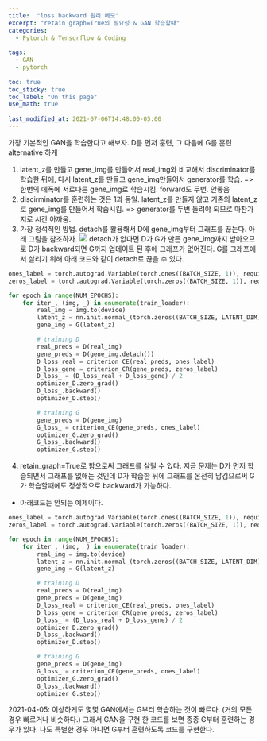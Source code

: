 ```yaml
---
title:  "loss.backward 원리 메모"
excerpt: "retain graph=True의 필요성 & GAN 학습할때"
categories:
  - Pytorch & Tensorflow & Coding
  
tags:
  - GAN
  - pytorch
  
toc: true
toc_sticky: true
toc_label: "On this page"
use_math: true
    
last_modified_at: 2021-07-06T14:48:00-05:00
---
```


가장 기본적인 GAN을 학습한다고 해보자. D를 먼저 훈련, 그 다음에 G를 훈련 alternative 하게
1. latent_z를 만들고 gene_img를 만들어서 real_img와 비교해서 discriminator를 학습한 뒤에, 다시 latent_z를 만들고 gene_img만들어서 generator를 학습. => 한번의 에폭에 서로다른 gene_img로 학습시킴. forward도 두번. 안좋음
2. discirminator를 훈련하는 것은 1과 동일. latent_z를 만들지 않고 기존의 latent_z로 gene_img를 만들어서 학습시킴. => generator를 두번 돌려야 되므로 마찬가지로 시간 아까움.
3. 가장 정석적인 방법. detach를 활용해서 D에 gene_img부터 그래프를 끊는다. 아래 그림을 참조하자.
![](/assets/images/2021-07-06-loss_backward/2.JPG) 
detach가 없다면 D가 G가 만든 gene_img까지 받아오므로 D가 backward되면 G까지 업데이트 된 후에 그래프가 없어진다. G를 그래프에서 살리기 위해 
아래 코드와 같이 detach로 끊을 수 있다.
```python
ones_label = torch.autograd.Variable(torch.ones((BATCH_SIZE, 1)), requires_grad=False).cuda()
zeros_label = torch.autograd.Variable(torch.zeros((BATCH_SIZE, 1)), requires_grad=False).cuda()

for epoch in range(NUM_EPOCHS):
    for iter_, (img, _) in enumerate(train_loader):
        real_img = img.to(device)
        latent_z = nn.init.normal_(torch.zeros((BATCH_SIZE, LATENT_DIM))).to(device)
        gene_img = G(latent_z)

        # training D        
        real_preds = D(real_img)
        gene_preds = D(gene_img.detach())
        D_loss_real = criterion_CE(real_preds, ones_label)
        D_loss_gene = criterion_CR(gene_preds, zeros_label)
        D_loss_ = (D_loss_real + D_loss_gene) / 2
        optimizer_D.zero_grad()
        D_loss_.backward()
        optimizer_D.step()

        # training G
        gene_preds = D(gene_img)
        G_loss_ = criterion_CE(gene_preds, ones_label)
        optimizer_G.zero_grad()
        G_loss_.backward()
        optimizer_G.step()
```

4. retain_graph=True로 함으로써 그래프를 살릴 수 있다. 지금 문제는 D가 먼저 학습되면서 그래프를 없애는 것인데 D가 학습한 뒤에 그래프를 온전히 남김으로써 G가 학습할때에도 정상적으로 backward가 가능하다.

* 아래코드는 안되는 예제이다.
```python
ones_label = torch.autograd.Variable(torch.ones((BATCH_SIZE, 1)), requires_grad=False).cuda()
zeros_label = torch.autograd.Variable(torch.zeros((BATCH_SIZE, 1)), requires_grad=False).cuda()

for epoch in range(NUM_EPOCHS):
    for iter_, (img, _) in enumerate(train_loader):
        real_img = img.to(device)
        latent_z = nn.init.normal_(torch.zeros((BATCH_SIZE, LATENT_DIM))).to(device)
        gene_img = G(latent_z)

        # training D        
        real_preds = D(real_img)
        gene_preds = D(gene_img)
        D_loss_real = criterion_CE(real_preds, ones_label)
        D_loss_gene = criterion_CR(gene_preds, zeros_label)
        D_loss_ = (D_loss_real + D_loss_gene) / 2
        optimizer_D.zero_grad()
        D_loss_.backward()
        optimizer_D.step()

        # training G
        gene_preds = D(gene_img)
        G_loss_ = criterion_CE(gene_preds, ones_label)
        optimizer_G.zero_grad()
        G_loss_.backward()
        optimizer_G.step()
```
 
2021-04-05: 이상하게도 몇몇 GAN에서는 G부터 학습하는 것이 빠르다. (거의 모든 경우 빠르거나 비슷하다.) 그래서 GAN을 구현 한 코드를 보면 종종 G부터 훈련하는 경우가 있다. 
나도 특별한 경우 아니면 G부터 훈련하도록 코드를 구현한다. 